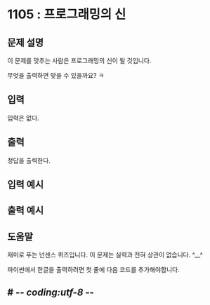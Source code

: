 # 1105 : 프로그래밍의 신
  
## 문제 설명      
이 문제를 맞추는 사람은 프로그래밍의 신이 될 것입니다.

무엇을 출력하면 맞을 수 있을까요? ㅋ

## 입력
입력은 없다.

## 출력
정답을 출력한다.

## 입력 예시   

## 출력 예시

## 도움말
재미로 푸는 넌센스 퀴즈입니다. 이 문제는 실력과 전혀 상관이 없습니다. ^__^

파이썬에서 한글을 출력하려면 첫 줄에 다음 코드를 추가해야합니다.

## # -*- coding:utf-8 -*-